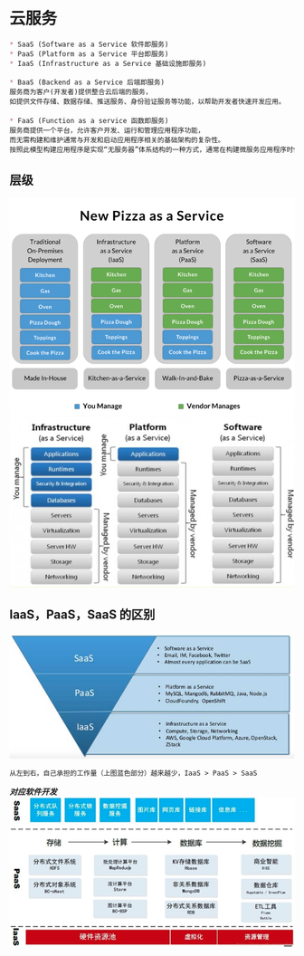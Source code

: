 # 云服务

```md
* SaaS (Software as a Service 软件即服务)
* PaaS (Platform as a Service 平台即服务)
* IaaS (Infrastructure as a Service 基础设施即服务)

* BaaS (Backend as a Service 后端即服务)
服务商为客户(开发者)提供整合云后端的服务，
如提供文件存储、数据存储、推送服务、身份验证服务等功能，以帮助开发者快速开发应用。

* FaaS (Function as a service 函数即服务)
服务商提供一个平台，允许客户开发、运行和管理应用程序功能，
而无需构建和维护通常与开发和启动应用程序相关的基础架构的复杂性。 
按照此模型构建应用程序是实现“无服务器”体系结构的一种方式，通常在构建微服务应用程序时使用。
```

## 层级
![](_pic/CS-Dist-1.png)
![](_pic/CS-Dist-2.png)

## IaaS，PaaS，SaaS 的区别
![](_pic/CS-Layered-1.png)
```md
从左到右，自己承担的工作量（上图蓝色部分）越来越少，IaaS > PaaS > SaaS
```
***对应软件开发***
![](_pic/CS-Layered-2.png)
